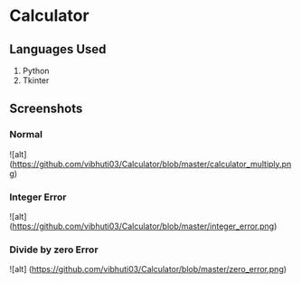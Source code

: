 # Calculator


## Languages Used
1. Python
2. Tkinter


## Screenshots

### Normal
![alt] (https://github.com/vibhuti03/Calculator/blob/master/calculator_multiply.png)

### Integer Error
![alt] (https://github.com/vibhuti03/Calculator/blob/master/integer_error.png)

### Divide by zero Error
![alt] (https://github.com/vibhuti03/Calculator/blob/master/zero_error.png)
